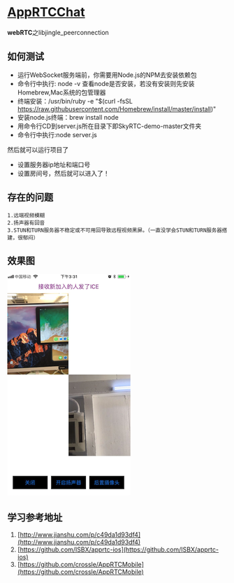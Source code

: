 # [AppRTCChat](https://github.com/zhuzhuxingtianxia/AppRTCChat)

**webRTC**之libjingle_peerconnection

## 如何测试

- 运行WebSocket服务端前，你需要用Node.js的NPM去安装依赖包
- 命令行中执行: node -v 查看node是否安装，若没有安装则先安装Homebrew,Mac系统的包管理器
- 终端安装：/usr/bin/ruby -e "$(curl -fsSL https://raw.githubusercontent.com/Homebrew/install/master/install)"
- 安装node.js终端：brew install node
- 用命令行CD到server.js所在目录下即SkyRTC-demo-master文件夹
- 命令行中执行:node server.js

然后就可以运行项目了

- 设置服务器ip地址和端口号
- 设置房间号，然后就可以进入了！

## 存在的问题
```
1.远端视频模糊
2.扬声器有回音
3.STUN和TURN服务器不稳定或不可用回导致远程视频黑屏。（一直没学会STUN和TURN服务器搭建，很郁闷）
```
## 效果图
![img](https://github.com/zhuzhuxingtianxia/AppRTCChat/blob/master/video.png)

## 学习参考地址
1. [http://www.jianshu.com/p/c49da1d93df4](http://www.jianshu.com/p/c49da1d93df4)
2. [https://github.com/ISBX/apprtc-ios](https://github.com/ISBX/apprtc-ios)
3. [https://github.com/crossle/AppRTCMobile](https://github.com/crossle/AppRTCMobile)

